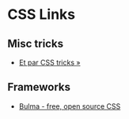 # CSS Links

## Misc tricks

- [Et par CSS tricks &raquo;](https://dev.to/ananyaneogi/css-can-do-that-18g7?fbclid=IwAR1QJB2_rVTTY9gZfQsjrAP4DPetWAG-mUTull-UiqqOImCb8AFwyHMb40I)


## Frameworks

- [Bulma - free, open source CSS](https://bulma.io/)